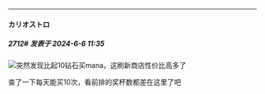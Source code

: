 ﻿
*****

####  カリオストロ  
##### 2712#       发表于 2024-6-6 11:35

<img src="https://static.saraba1st.com/image/smiley/face2017/009.gif" referrerpolicy="no-referrer">突然发现比起10钻石买mana，这刷新商店性价比高多了

查了一下每天能买10次，看前排的奖杯数都差在这里了吧

